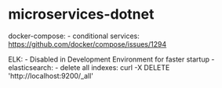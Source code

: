 # microservices-dotnet

docker-compose:
    - conditional services: https://github.com/docker/compose/issues/1294

ELK:
    - Disabled in Development Environment for faster startup
    - elasticsearch:
        - delete all indexes: curl -X DELETE 'http://localhost:9200/_all'
